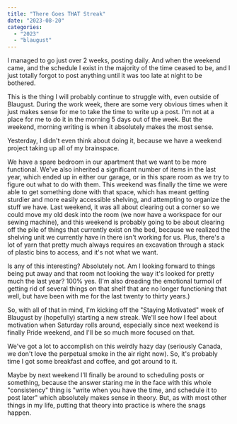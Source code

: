 ```yaml
---
title: "There Goes THAT Streak"
date: "2023-08-20"
categories: 
  - "2023"
  - "blaugust"
---
```


I managed to go just over 2 weeks, posting daily. And when the weekend came, and the schedule I exist in the majority of the time ceased to be, and I just totally forgot to post anything until it was too late at night to be bothered.

This is the thing I will probably continue to struggle with, even outside of Blaugust. During the work week, there are some very obvious times when it just makes sense for me to take the time to write up a post. I'm not at a place for me to do it in the morning 5 days out of the week. But the weekend, morning writing is when it absolutely makes the most sense.

Yesterday, I didn't even think about doing it, because we have a weekend project taking up all of my brainspace.

We have a spare bedroom in our apartment that we want to be more functional. We've also inherited a significant number of items in the last year, which ended up in either our garage, or in this spare room as we try to figure out what to do with them. This weekend was finally the time we were able to get something done with that space, which has meant getting sturdier and more easily accessible shelving, and attempting to organize the stuff we have. Last weekend, it was all about clearing out a corner so we could move my old desk into the room (we now have a workspace for our sewing machine), and this weekend is probably going to be about clearing off the pile of things that currently exist on the bed, because we realized the shelving unit we currently have in there isn't working for us. Plus, there's a lot of yarn that pretty much always requires an excavation through a stack of plastic bins to access, and it's not what we want.

Is any of this interesting? Absolutely not. Am I looking forward to things being put away and that room not looking the way it's looked for pretty much the last year? 100% yes. (I'm also dreading the emotional turmoil of getting rid of several things on that shelf that are no longer functioning that well, but have been with me for the last twenty to thirty years.)

So, with all of that in mind, I'm kicking off the "Staying Motivated" week of Blaugust by (hopefully) starting a new streak. We'll see how I feel about motivation when Saturday rolls around, especially since next weekend is finally Pride weekend, and I'll be so much more focused on that.

We've got a lot to accomplish on this weirdly hazy day (seriously Canada, we don't love the perpetual smoke in the air right now). So, it's probably time I got some breakfast and coffee, and got around to it.

Maybe by next weekend I'll finally be around to scheduling posts or something, because the answer staring me in the face with this whole "consistency" thing is "write when you have the time, and schedule it to post later" which absolutely makes sense in theory. But, as with most other things in my life, putting that theory into practice is where the snags happen.
